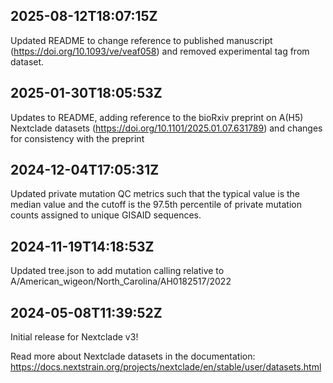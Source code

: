 ## 2025-08-12T18:07:15Z

Updated README to change reference to published manuscript (https://doi.org/10.1093/ve/veaf058) and removed experimental tag from dataset.

## 2025-01-30T18:05:53Z

Updates to README, adding reference to the bioRxiv preprint on A(H5) Nextclade datasets (https://doi.org/10.1101/2025.01.07.631789) and changes for consistency with the preprint

## 2024-12-04T17:05:31Z

Updated private mutation QC metrics such that the typical value is the median value and the cutoff is the 97.5th percentile of private mutation counts assigned to unique GISAID sequences.

## 2024-11-19T14:18:53Z

Updated tree.json to add mutation calling relative to A/American_wigeon/North_Carolina/AH0182517/2022

## 2024-05-08T11:39:52Z

Initial release for Nextclade v3!

Read more about Nextclade datasets in the documentation: https://docs.nextstrain.org/projects/nextclade/en/stable/user/datasets.html
